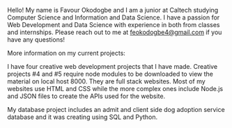 Hello! My name is Favour Okodogbe and I am a junior at Caltech studying Computer Science and Information and Data 
Science. I have a passion for Web Development and Data Science with experience in both from classes and internships.
Please reach out to me at feokodogbe4@gmail.com if you have any questions!

More information on my current projects:

I have four creative web development projects that I have made. Creative projects #4 and #5 require node modules to be
downloaded to view the material on local host 8000. They are full stack websites. Most of my websites use HTML and CSS while the more complex ones
include Node.js and JSON files to create the APIs used for the website.

My database project includes an admit and client side dog adoption service database and it was creating using SQL and Python.

